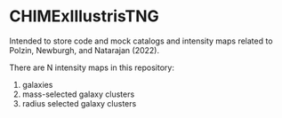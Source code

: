 # CHIMExIllustrisTNG
Intended to store code and mock catalogs and intensity maps related to Polzin, Newburgh, and Natarajan (2022).

There are N intensity maps in this repository:
1. galaxies
2. mass-selected galaxy clusters
3. radius selected galaxy clusters


